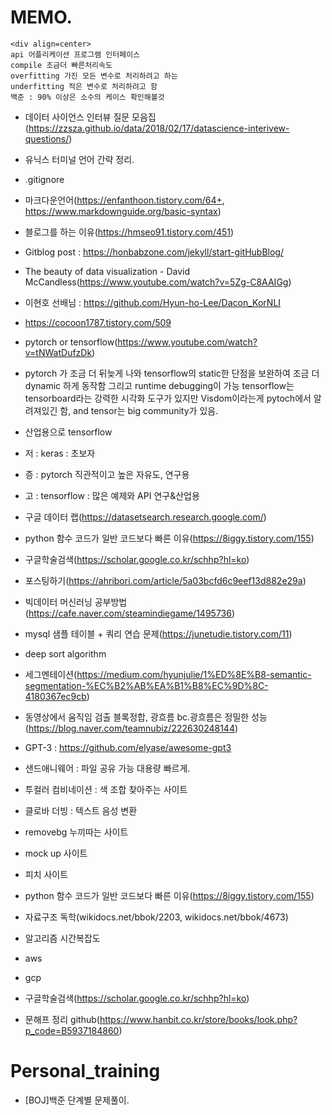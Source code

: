 # MEMO.

```
<div align=center>
api 어플리케이션 프로그램 인터페이스
compile 조금더 빠른처리속도
overfitting 가진 모든 변수로 처리하려고 하는
underfitting 적은 변수로 처리하려고 함
백준 : 90% 이상은 소수의 케이스 확인해볼것
```
- 데이터 사이언스 인터뷰 질문 모음집(https://zzsza.github.io/data/2018/02/17/datascience-interivew-questions/)
- 유닉스 터미널 언어 간략 정리.
- .gitignore
- 마크다운언어(https://enfanthoon.tistory.com/64+,  https://www.markdownguide.org/basic-syntax)
- 블로그를 하는 이유(https://hmseo91.tistory.com/451)
- Gitblog post : https://honbabzone.com/jekyll/start-gitHubBlog/
- The beauty of data visualization - David McCandless(https://www.youtube.com/watch?v=5Zg-C8AAIGg)
- 이현호 선배님 : https://github.com/Hyun-ho-Lee/Dacon_KorNLI
- https://cocoon1787.tistory.com/509

- pytorch or tensorflow(https://www.youtube.com/watch?v=tNWatDufzDk)
- pytorch 가 조금 더 뒤늦게 나와 tensorflow의  static한 단점을 보완하여 조금 더 dynamic 하게 동작함 그리고 runtime debugging이 가능 tensorflow는 tensorboard라는 강력한 시각화 도구가 있지만 Visdom이라는게 pytoch에서 알려져있긴 함, and tensor는 big community가 있음.  
- 산업용으로 tensorflow  
- 저 : keras : 초보자  
- 증 : pytorch 직관적이고 높은 자유도, 연구용  
- 고 : tensorflow : 많은 예제와 API 연구&산업용  

- 구글 데이터 랩(https://datasetsearch.research.google.com/)
-  python 함수 코드가 일반 코드보다 빠른 이유(https://8iggy.tistory.com/155)

- 구글학술검색(https://scholar.google.co.kr/schhp?hl=ko)
- 포스팅하기(https://ahribori.com/article/5a03bcfd6c9eef13d882e29a)

- 빅데이터 머신러닝 공부방법(https://cafe.naver.com/steamindiegame/1495736)
- mysql 샘플 테이블 + 쿼리 연습 문제(https://junetudie.tistory.com/11)

- deep sort algorithm

- 세그멘테이션(https://medium.com/hyunjulie/1%ED%8E%B8-semantic-segmentation-%EC%B2%AB%EA%B1%B8%EC%9D%8C-4180367ec9cb)
- 동영상에서 움직임 검출 블록정합, 광흐름 bc.광흐름은 정밀한 성능(https://blog.naver.com/teamnubiz/222630248144)
 
- GPT-3 : https://github.com/elyase/awesome-gpt3
 
- 샌드애니웨어 : 파일 공유 가능 대용량 빠르게.
- 투컬러 컴비네이션  : 색 조합 찾아주는 사이트
- 클로바 더빙 : 텍스트 음성 변환
- removebg 누끼따는 사이트
- mock up 사이트
- 피치 사이트

- python 함수 코드가 일반 코드보다 빠른 이유(https://8iggy.tistory.com/155)

- 자료구조 독학(wikidocs.net/bbok/2203, wikidocs.net/bbok/4673)
- 알고리즘 시간복잡도
- aws
- gcp
- 구글학술검색(https://scholar.google.co.kr/schhp?hl=ko)

- 문해프 정리 github(https://www.hanbit.co.kr/store/books/look.php?p_code=B5937184860)

 
# Personal_training
- [BOJ]백준 단계별 문제풀이.
<!---
tjy2202/tjy2202 is a ✨ special ✨ repository because its `README.md` (this file) appears on your GitHub profile.
You can click the Preview link to take a look at your changes.
--->
